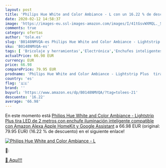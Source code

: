```yaml
---
layout: post
title: 'Philips Hue White and Color Ambiance - L con un 16.22 % de descuento'
date: 2020-02-12 14:58:37
image: 'https://images-eu.ssl-images-amazon.com/images/I/41tGsvWXMQL._SL400_.jpg'
comments: true
category: ofertas
author: 'tole.es'
slug: 'B0148NMVQA-es Philips Hue White and Color Ambiance - Lightstrip Plus...'
sku: 'B0148NMVQA-es'
tags: [ 'Bricolaje y herramientas','Electrónica','Enchufes inteligentes y a control remoto','Enchufes y accesorios','Instalación eléctrica','TV, vídeo y home cinema','Televisores','alexa','hue','philips', ]
actualPrice: 66.98 EUR
currency: EUR
price: 66.98
comparePrice: 79.95 EUR
prodname: 'Philips Hue White and Color Ambiance - Lightstrip Plus  tira LED de 2 metros con enchufe  iluminación inteligente  compatible con Amazon Alexa  Apple HomeKit y Google Assistant'
country: 'es'
flag: '🇪🇸'
brand: ''
buyurl: 'https://www.amazon.es/dp/B0148NMVQA/?tag=tolees-21'
descuento: '16.22'
average: '66.98'
---
```


En este momento está [Philips Hue White and Color Ambiance - Lightstrip Plus  tira LED de 2 metros con enchufe  iluminación inteligente  compatible con Amazon Alexa  Apple HomeKit y Google Assistant](https://www.amazon.es/dp/B0148NMVQA/?tag=tolees-21) a 66.98 EUR (original: 79.95 EUR) (16.22 %  de descuento) en el siguiente enlace!

[![Philips Hue White and Color Ambiance - L](https://images-eu.ssl-images-amazon.com/images/I/41tGsvWXMQL._SL400_.jpg)](https://www.amazon.es/dp/B0148NMVQA/?tag=tolees-21)

🔎:


[🛒 Aquí!!!](https://www.amazon.es/dp/B0148NMVQA/?tag=tolees-21)
